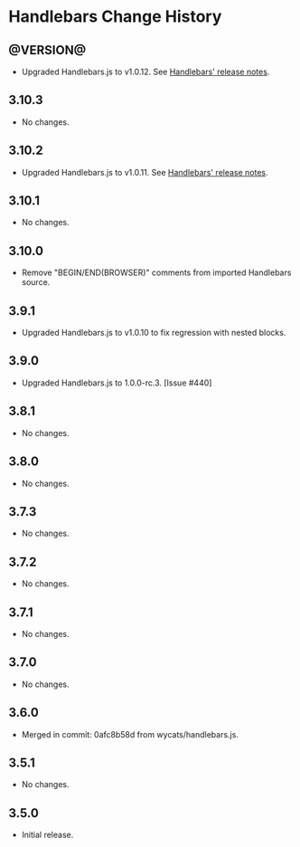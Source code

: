 Handlebars Change History
=========================

@VERSION@
------

* Upgraded Handlebars.js to v1.0.12. See [Handlebars' release notes][v1.0.12].

[v1.0.12]: https://github.com/wycats/handlebars.js/blob/master/release-notes.md#v1012--100---may-31-2013

3.10.3
------

* No changes.

3.10.2
------

* Upgraded Handlebars.js to v1.0.11. See [Handlebars' release notes][v1.0.11].

[v1.0.11]: https://github.com/wycats/handlebars.js/blob/master/release-notes.md#v1011


3.10.1
------

* No changes.


3.10.0
------

* Remove "BEGIN/END(BROWSER)" comments from imported Handlebars source.


3.9.1
-----

* Upgraded Handlebars.js to v1.0.10 to fix regression with nested blocks.


3.9.0
-----

* Upgraded Handlebars.js to 1.0.0-rc.3. [Issue #440]


3.8.1
-----

* No changes.


3.8.0
-----

* No changes.


3.7.3
-----

* No changes.


3.7.2
-----

* No changes.


3.7.1
-----

* No changes.


3.7.0
-----

* No changes.


3.6.0
-----

* Merged in commit: 0afc8b58d from wycats/handlebars.js.


3.5.1
-----

* No changes.


3.5.0
-----

* Initial release.
